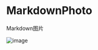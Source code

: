 # MarkdownPhoto
Markdown图片

![image](https://github.com/EnochStudio/MarkdownPhoto/MarkdownPhoto/songzuer-010.jpg)
